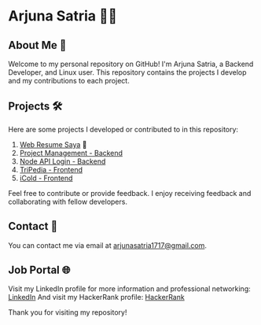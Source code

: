 # Arjuna Satria 👨‍💻


## About Me 🚀
Welcome to my personal repository on GitHub! I'm Arjuna Satria, a Backend Developer, and Linux user. This repository contains the projects I develop and my contributions to each project.

## Projects 🛠️

Here are some projects I developed or contributed to in this repository:

1. [Web Resume Saya](https://arjunastrw.github.io/Myresume/) 💼
2. [Project Management - Backend ](https://github.com/arjunastrw/project-management-hub)
3. [Node API Login - Backend ](https://github.com/arjunastrw/nodemon-api-login)
4. [TriPedia - Frontend](https://arjunastrw.github.io/TriPedia/)
5. [iCold - Frontend](https://arjunastrw.github.io/iCold.github.io/)

Feel free to contribute or provide feedback. I enjoy receiving feedback and collaborating with fellow developers.

## Contact 📧

You can contact me via email at [arjunasatria1717@gmail.com](mailto:arjunasatria1717@gmail.com).

## Job Portal 🌐

Visit my LinkedIn profile for more information and professional networking: [LinkedIn](https://www.linkedin.com/in/arjuna-satria-212a59242/)
And visit my HackerRank profile: [HackerRank](https://www.hackerrank.com/profile/arjunastrw)

Thank you for visiting my repository!

